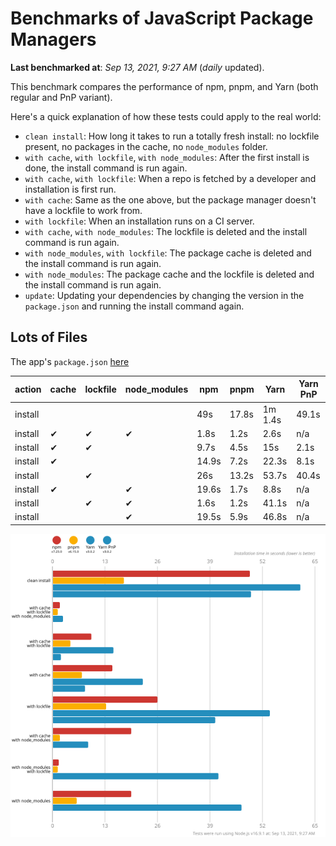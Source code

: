 # Benchmarks of JavaScript Package Managers

**Last benchmarked at**: _Sep 13, 2021, 9:27 AM_ (_daily_ updated).

This benchmark compares the performance of npm, pnpm, and Yarn (both regular and PnP variant).

Here's a quick explanation of how these tests could apply to the real world:

- `clean install`: How long it takes to run a totally fresh install: no lockfile present, no packages in the cache, no `node_modules` folder.
- `with cache`, `with lockfile`, `with node_modules`: After the first install is done, the install command is run again.
- `with cache`, `with lockfile`: When a repo is fetched by a developer and installation is first run.
- `with cache`: Same as the one above, but the package manager doesn't have a lockfile to work from.
- `with lockfile`: When an installation runs on a CI server.
- `with cache`, `with node_modules`: The lockfile is deleted and the install command is run again.
- `with node_modules`, `with lockfile`: The package cache is deleted and the install command is run again.
- `with node_modules`: The package cache and the lockfile is deleted and the install command is run again.
- `update`: Updating your dependencies by changing the version in the `package.json` and running the install command again.

## Lots of Files

The app's `package.json` [here](https://github.com/pnpm/pnpm.github.io/blob/main/benchmarks/fixtures/alotta-files/package.json)

| action  | cache | lockfile | node_modules| npm | pnpm | Yarn | Yarn PnP |
| ---     | ---   | ---      | ---         | --- | ---  | ---  | ---      |
| install |       |          |             | 49s | 17.8s | 1m 1.4s | 49.1s |
| install | ✔     | ✔        | ✔           | 1.8s | 1.2s | 2.6s | n/a |
| install | ✔     | ✔        |             | 9.7s | 4.5s | 15s | 2.1s |
| install | ✔     |          |             | 14.9s | 7.2s | 22.3s | 8.1s |
| install |       | ✔        |             | 26s | 13.2s | 53.7s | 40.4s |
| install | ✔     |          | ✔           | 19.6s | 1.7s | 8.8s | n/a |
| install |       | ✔        | ✔           | 1.6s | 1.2s | 41.1s | n/a |
| install |       |          | ✔           | 19.5s | 5.9s | 46.8s | n/a |

![Graph of the alotta-files results](../../static/img/benchmarks/alotta-files.svg)